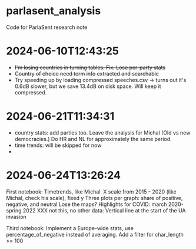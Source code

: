 # parlasent_analysis
Code for ParlaSent research note


# 2024-06-10T12:43:25

* ~~I'm losing countries in turning tables. Fix.  Lose per-party stats~~
* ~~Country of choice need term info extracted and searchable~~
* Try speeding up by loading compressed speeches.csv -> turns out it's 0.6dB slower, but we save 13.4dB on disk space. Will keep it compressed.

# 2024-06-21T11:34:31

* country stats: add parties too. Leave the analysis for Michal (Old vs new democracies.) Do HR and NL for approximately the same period.
* time trends: will be skipped for now
*

# 2024-06-24T13:26:24
First notebook:
Timetrends, like Michal. X scale from 2015 - 2020 (like Michal, check his scale), fixed y
Three plots per graph: share of positive, negative, and neutral
Lose the maps?
Highlights for COVID: march 2020-spring 2022
XXX not this, no other data: Vertical line at the start of the UA invasion


Third notebook:
Implement a Europe-wide stats, use percentage_of_negative instead of averaging.
Add a filter for char_length >= 100
